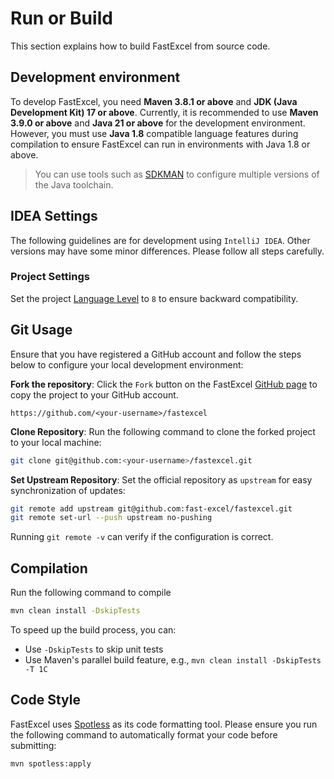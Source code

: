 # Run or Build

This section explains how to build FastExcel from source code.

## Development environment

To develop FastExcel, you need **Maven 3.8.1 or above** and **JDK (Java Development Kit) 17 or above**. Currently, it is recommended to use **Maven 3.9.0 or above** and **Java 21 or above** for the development environment. However, you must use **Java 1.8** compatible language features during compilation to ensure FastExcel can run in environments with Java 1.8 or above.

> You can use tools such as [SDKMAN](https://sdkman.io/) to configure multiple versions of the Java toolchain.

## IDEA Settings

The following guidelines are for development using `IntelliJ IDEA`. Other versions may have some minor differences. Please follow all steps carefully.

### Project Settings

Set the project [Language Level](https://www.jetbrains.com/help/idea/project-settings-and-structure.html#language-level) to `8` to ensure backward compatibility.

## Git Usage

Ensure that you have registered a GitHub account and follow the steps below to configure your local development environment:

**Fork the repository**: Click the `Fork` button on the FastExcel [GitHub page](https://github.com/fast-excel/fastexcel) to copy the project to your GitHub account.

```
https://github.com/<your-username>/fastexcel
```

**Clone Repository**: Run the following command to clone the forked project to your local machine:
```bash
git clone git@github.com:<your-username>/fastexcel.git
```

**Set Upstream Repository**: Set the official repository as `upstream` for easy synchronization of updates:
```bash
git remote add upstream git@github.com:fast-excel/fastexcel.git
git remote set-url --push upstream no-pushing
```

Running `git remote -v` can verify if the configuration is correct.

## Compilation

Run the following command to compile
```bash
mvn clean install -DskipTests
```

To speed up the build process, you can:
- Use `-DskipTests` to skip unit tests
- Use Maven's parallel build feature, e.g., `mvn clean install -DskipTests -T 1C`

## Code Style

FastExcel uses [Spotless](https://github.com/diffplug/spotless) as its code formatting tool. Please ensure you run the following command to automatically format your code before submitting:

```bash
mvn spotless:apply
```
